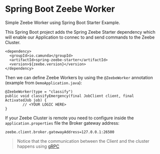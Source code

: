 # Spring Boot Zeebe Worker 

Simple Zeebe Worker using Spring Boot Starter Example. 

This Spring Boot project adds the Spring Zeebe Starter dependency which will enable our Application to connec to and send commands to the Zeebe Cluster. 
 

```
<dependency>
  <groupId>io.camunda</groupId>
  <artifactId>spring-zeebe-starter</artifactId>
  <version>${zeebe.version}</version>
</dependency>
``` 

Then we can define Zeebe Workers by using the `@ZeebeWorker` annotation (example from `DemoApplication.java`):
```
@ZeebeWorker(type = "classify")
public void classifyEmergency(final JobClient client, final ActivatedJob job) {
        // <YOUR LOGIC HERE>
}
```

If your Zeebe Cluster is remote you need to configure inside the `application.properties` file the Broker gateway address:
```
zeebe.client.broker.gatewayAddress=127.0.0.1:26500
```

> Notice that the communication between the Client and the cluster happens using [gRPC](https://grpc.io) 


